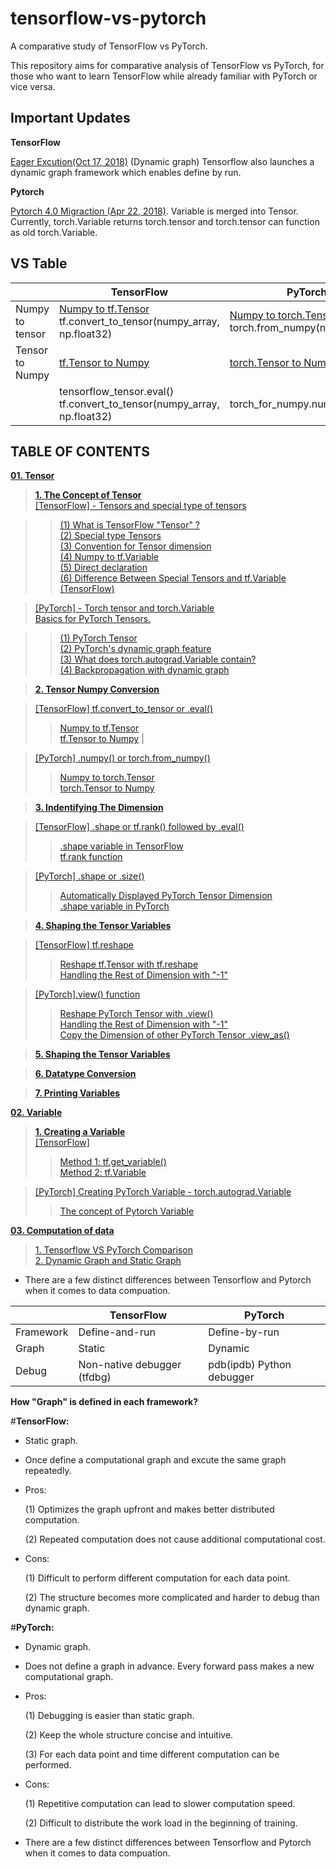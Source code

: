 # tensorflow-vs-pytorch

A comparative study of TensorFlow vs PyTorch.

This repository aims for comparative analysis of TensorFlow vs PyTorch, for those who want to learn TensorFlow while already familiar with PyTorch or vice versa.


## Important Updates

**TensorFlow**  

[Eager Excution(Oct 17, 2018)](https://www.tensorflow.org/guide/eager) (Dynamic graph)
 Tensorflow also launches a dynamic graph framework which enables define by run.

**Pytorch**

[Pytorch 4.0 Migraction (Apr 22, 2018)](https://pytorch.org/blog/pytorch-0_4_0-migration-guide). Variable is merged into Tensor. 
Currently, torch.Variable returns torch.tensor and torch.tensor can function as old torch.Variable.


## VS Table

|               | TensorFlow                                           | PyTorch                                            |
|---------------|------------------------------------------------------|----------------------------------------------------|
|  Numpy to tensor | [Numpy to tf.Tensor](https://github.com/tango4j/tensorflow-vs-pytorch#numpy-to-tftensor)   tf.convert_to_tensor(numpy_array, np.float32)  | [Numpy to torch.Tensor](https://github.com/tango4j/tensorflow-vs-pytorch#numpy-to-torchtensor)   torch.from_numpy(numpy_array) |
| Tensor to Numpy  | [tf.Tensor to Numpy](https://github.com/tango4j/tensorflow-vs-pytorch#tftensor-to-numpy) | [torch.Tensor to Numpy](https://github.com/tango4j/tensorflow-vs-pytorch#torchtensor-to-numpy) |
|              | tensorflow_tensor.eval()     tf.convert_to_tensor(numpy_array, np.float32)    |torch_for_numpy.numpy() |

## TABLE OF CONTENTS

[**01. Tensor**](https://github.com/tango4j/tensorflow-vs-pytorch#01-tensor)   

> [**1. The Concept of Tensor**](https://github.com/tango4j/tensorflow-vs-pytorch#01-tensor)   
>[[TensorFlow] - Tensors and special type of tensors](https://github.com/tango4j/tensorflow-vs-pytorch#tensorflow-tensors-and-special-type-of-tensors)  

>> [(1) What is TensorFlow "Tensor" ?](https://github.com/tango4j/tensorflow-vs-pytorch#1-what-is-tensorflow-tensor-)   
>> [(2) Special type Tensors](https://github.com/tango4j/tensorflow-vs-pytorch#2-special-type-tensors)   
>> [(3) Convention for Tensor dimension](https://github.com/tango4j/tensorflow-vs-pytorch#3-convention-for-tensor-dimension)     
>> [(4) Numpy to tf.Variable](https://github.com/tango4j/tensorflow-vs-pytorch#4-numpy-to-tfvariable)   
>> [(5) Direct declaration](https://github.com/tango4j/tensorflow-vs-pytorch#5-direct-declaration)   
>> [(6) Difference Between Special Tensors and tf.Variable (TensorFlow)](https://github.com/tango4j/tensorflow-vs-pytorch#difference-between-special-tensors-and-tfvariable-tensorflow)   

>[[PyTorch] - Torch tensor and torch.Variable](https://github.com/tango4j/tensorflow-vs-pytorch#pytorch-torch-tensor-and-torchvariable)   
>[Basics for PyTorch Tensors.](https://github.com/tango4j/tensorflow-vs-pytorch#basics-for-pytorch-tensors)   

>>[(1) PyTorch Tensor](https://github.com/tango4j/tensorflow-vs-pytorch#1-pytorch-tensor)   
>>[(2) PyTorch's dynamic graph feature](https://github.com/tango4j/tensorflow-vs-pytorch#2-pytorchs-dynamic-graph-feature)   
>>[(3) What does torch.autograd.Variable contain?](https://github.com/tango4j/tensorflow-vs-pytorch#3-what-does-torchautogradvariable-contain)   
>>[(4) Backpropagation with dynamic graph](https://github.com/tango4j/tensorflow-vs-pytorch#4-backpropagation-with-dynamic-graph)   

>[**2. Tensor Numpy Conversion**](https://github.com/tango4j/tensorflow-vs-pytorch#2-tensor-numpy-conversion)   

>[[TensorFlow] tf.convert_to_tensor or .eval()](https://github.com/tango4j/tensorflow-vs-pytorch#tensorflow-tfconvert_to_tensor-or-eval)  
>> [Numpy to tf.Tensor](https://github.com/tango4j/tensorflow-vs-pytorch#numpy-to-tftensor)   
>> [tf.Tensor to Numpy](https://github.com/tango4j/tensorflow-vs-pytorch#tftensor-to-numpy) |

>[[PyTorch] .numpy() or torch.from_numpy()](https://github.com/tango4j/tensorflow-vs-pytorch#pytorch-numpy-or-torchfrom_numpy)   
>>[Numpy to torch.Tensor](https://github.com/tango4j/tensorflow-vs-pytorch#numpy-to-torchtensor)   
>>[torch.Tensor to Numpy](https://github.com/tango4j/tensorflow-vs-pytorch#torchtensor-to-numpy)    

> [**3. Indentifying The Dimension**](https://github.com/tango4j/tensorflow-vs-pytorch#3-indentifying-the-dimension)    

> [[TensorFlow] .shape or tf.rank() followed by .eval()](https://github.com/tango4j/tensorflow-vs-pytorch#tensorflow-shape-or-tfrank-followed-by-eval)   
>> [.shape variable in TensorFlow](https://github.com/tango4j/tensorflow-vs-pytorch#shape-variable-in-tensorflow)   
>> [tf.rank function](https://github.com/tango4j/tensorflow-vs-pytorch#tfrank-function)   

>[[PyTorch] .shape or .size()](https://github.com/tango4j/tensorflow-vs-pytorch#pytorch-shape-or-size)   
>>[Automatically Displayed PyTorch Tensor Dimension](https://github.com/tango4j/tensorflow-vs-pytorch#automatically-displayed-pytorch-tensor-dimension)   
>>[.shape variable in PyTorch](https://github.com/tango4j/tensorflow-vs-pytorch#shape-variable-in-pytorch)   

>[**4. Shaping the Tensor Variables**](https://github.com/tango4j/tensorflow-vs-pytorch#4-shaping-the-tensor-variables)   

>[[TensorFlow] tf.reshape](https://github.com/tango4j/tensorflow-vs-pytorch#tensorflow-tfreshape)   
>>[Reshape tf.Tensor with tf.reshape](https://github.com/tango4j/tensorflow-vs-pytorch#reshape-tftensor-with-tfreshape)   
>>[Handling the Rest of Dimension with "-1"](https://github.com/tango4j/tensorflow-vs-pytorch#handling-the-rest-of-dimension-with--1-1)   

>[[PyTorch].view() function](https://github.com/tango4j/tensorflow-vs-pytorch#pytorch-view-function)   
>> [Reshape PyTorch Tensor with .view()](https://github.com/tango4j/tensorflow-vs-pytorch#reshape-pytorch-tensor-with-view)   
>> [Handling the Rest of Dimension with "-1"](https://github.com/tango4j/tensorflow-vs-pytorch#handling-the-rest-of-dimension-with--1-1)   
>> [Copy the Dimension of other PyTorch Tensor .view_as()](https://github.com/tango4j/tensorflow-vs-pytorch#copy-the-dimension-of-other-pytorch-tensor-view_as)   

> [**5. Shaping the Tensor Variables**](https://github.com/tango4j/tensorflow-vs-pytorch#4-shaping-the-tensor-variables)   

> [**6. Datatype Conversion**](https://github.com/tango4j/tensorflow-vs-pytorch#5-datatype-conversion)    

> [**7. Printing Variables**](https://github.com/tango4j/tensorflow-vs-pytorch#6-printing-variables)   

[**02. Variable**](https://github.com/tango4j/tensorflow-vs-pytorch#02-variables-)   
>[**1. Creating a Variable**](https://github.com/tango4j/tensorflow-vs-pytorch#1-creating-a-variable)   
>[[TensorFlow]](https://github.com/tango4j/tensorflow-vs-pytorch#tensorflow)  
>>[Method 1: tf.get_variable()](https://github.com/tango4j/tensorflow-vs-pytorch#method-1-tfget_variable)  
>>[Method 2: tf.Variable](https://github.com/tango4j/tensorflow-vs-pytorch#method-2-tfvariable)   

>[[PyTorch] Creating PyTorch Variable - torch.autograd.Variable](https://github.com/tango4j/tensorflow-vs-pytorch#pytorch-creating-pytorch-variable---torchautogradvariable)   
>>[The concept of Pytorch Variable](https://github.com/tango4j/tensorflow-vs-pytorch#the-concept-of-pytorch-variable)   

[**03. Computation of data**](https://github.com/tango4j/tensorflow-vs-pytorch#03-computaion-of-data)   
>[1. Tensorflow VS PyTorch Comparison](https://github.com/tango4j/tensorflow-vs-pytorch#1-tensorflow-vs-pytorch-comparison)   
>[2. Dynamic Graph and Static Graph](https://github.com/tango4j/tensorflow-vs-pytorch#1-dynamic-graph-and-static-graph)   

- There are a few distinct differences between Tensorflow and Pytorch when it comes to data compuation.

|               | TensorFlow      | PyTorch        |
|---------------|-----------------|----------------|
| Framework     | Define-and-run  | Define-by-run  |
| Graph         | Static          | Dynamic        |
| Debug         | Non-native debugger (tfdbg) |pdb(ipdb) Python debugger|

**How "Graph" is defined in each framework?**

#**TensorFlow:** 

- Static graph.

- Once define a computational graph and excute the same graph repeatedly.

- Pros: 

    (1) Optimizes the graph upfront and makes better distributed computation.
    
    (2) Repeated computation does not cause additional computational cost.


- Cons: 

    (1) Difficult to perform different computation for each data point.
    
    (2) The structure becomes more complicated and harder to debug than dynamic graph. 


#**PyTorch:** 

- Dynamic graph.

- Does not define a graph in advance. Every forward pass makes a new computational graph.

- Pros: 

    (1) Debugging is easier than static graph.
    
    (2) Keep the whole structure concise and intuitive. 
    
    (3) For each data point and time different computation can be performed.
    
    
- Cons: 

    (1) Repetitive computation can lead to slower computation speed. 
    
    (2) Difficult to distribute the work load in the beginning of training.


- There are a few distinct differences between Tensorflow and Pytorch when it comes to data compuation.

